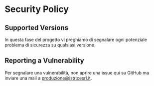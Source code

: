 # Security Policy

## Supported Versions

In questa fase del progetto vi preghiamo di segnalare ogni potenziale problema di sicurezza su qualsiasi versione.

## Reporting a Vulnerability

Per segnalare una vulnerabilità, non aprire una issue qui su GitHub ma inviare una mail a produzione@istricesrl.it.
